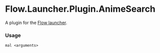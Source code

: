 Flow.Launcher.Plugin.AnimeSearch
==================

A plugin for the [Flow launcher](https://github.com/Flow-Launcher/Flow.Launcher).

### Usage

    mal <arguments>